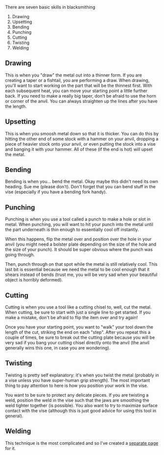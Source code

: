 There are seven basic skills in blacksmithing
1. Drawing
2. Upsetting
3. Bending
4. Punching
5. Cutting
6. Twisting
7. Welding

## Drawing
This is when you "draw" the metal out into a thinner form. If you are creating a taper or a fishtail, you are performing a draw. When drawing, you'll want to start working on the part that will be the thinnest first. With each subsequent heat, you can move your starting point a little further back. If you need to make a really big taper, don't be afraid to use the horn or corner of the anvil. You can always straighten up the lines after you have the length.

## Upsetting
This is when you smoosh metal down so that it is thicker. You can do this by hitting the other end of some stock with a hammer on your anvil, dropping a piece of heavier stock onto your anvil, or even putting the stock into a vise and banging it with your hammer. All of these (if the end is hot) will upset the metal.

## Bending
Bending is when you... bend the metal. Okay maybe this didn't need its own heading. Sue me (please don't). Don't forget that you can bend stuff in the vise (especially if you have a bending fork handy).

## Punching
Punching is when you use a tool called a punch to make a hole or slot in metal. When punching, you will want to hit your punch into the metal until the part underneath is thin enough to essentially cool off instantly.

When this happens, flip the metal over and position over the hole in your anvil (you might need a bolster plate depending on the size of the hole and the size of your punch). It should be super obvious where the punch was going through.

Then, punch through on that spot while the metal is still relatively cool. This last bit is essential because we need the metal to be cool enough that it shears instead of bends (trust me, you will be very sad when your beautiful object is horribly deformed).

## Cutting
Cutting is when you use a tool like a cutting chisel to, well, cut the metal. When cutting, be sure to start with just a single line to get started. If you make a mistake, don't be afraid to flip the item over and try again!

Once you have your starting point, you want to "walk" your tool down the length of the cut, striking the end on each "step". After you repeat this a couple of times, be sure to break out the cutting plate because you will be very sad if you bang your cutting chisel directly onto the anvil (the anvil generally wins this one, in case you are wondering). 

## Twisting
Twisting is pretty self explanatory: it's when you twist the metal (probably in a vise unless you have super-human grip strength). The most important thing to pay attention to here is how you position your work in the vise.

You want to be sure to protect any delicate pieces. If you are twisting a weld, position the weld in the vise such that the jaws are smoothing the weld tighter together (is possible). You also want to try to maximize surface contact with the vise (although this is just good advice for using this tool in general).

## Welding
This technique is the most complicated and so I've created a [separate page](./Forge%20Welding.md) for it.
